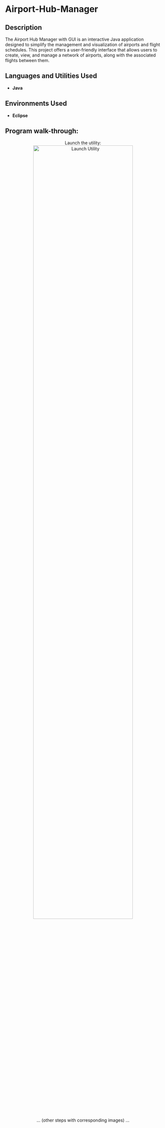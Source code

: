 <h1>Airport-Hub-Manager</h1>

<h2>Description</h2>
The Airport Hub Manager with GUI is an interactive Java application designed to simplify the management and visualization of airports and flight schedules. This project offers a user-friendly interface that allows users to create, view, and manage a network of airports, along with the associated flights between them.
<br />

<h2>Languages and Utilities Used</h2>

- <b>Java</b> 

<h2>Environments Used </h2>

- <b>Eclipse</b> 

<h2>Program walk-through:</h2>

<p align="center">
Launch the utility: <br/>
<img src="assets/screenshots/1.png" height="80%" width="80%" alt="Launch Utility"/>
<br />
<br />
... (other steps with corresponding images) ...
</p>

<!-- Continue with other screenshots and steps -->
